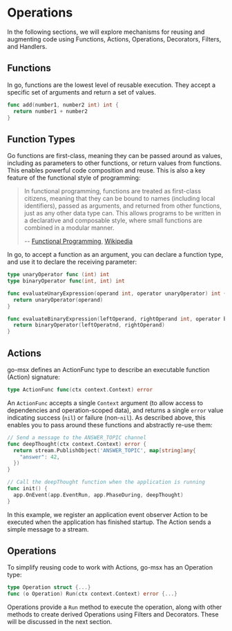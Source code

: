 # Operations

In the following sections, we will explore mechanisms for reusing and augmenting
code using Functions, Actions, Operations, Decorators, Filters, and Handlers.

## Functions

In go, functions are the lowest level of reusable execution. They accept a specific
set of arguments and return a set of values.

```go
func add(number1, number2 int) int {
  return number1 + number2
}
```

## Function Types

Go functions are first-class, meaning they can be passed around as values, including as
parameters to other functions, or return values from functions. This enables powerful code
composition and reuse. This is also a key feature of the functional style of programming:

> In functional programming, functions are treated as first-class citizens,
> meaning that they can be bound to names (including local identifiers), passed
> as arguments, and returned from other functions, just as any other data type can.
> This allows programs to be written in a declarative and composable style, where
> small functions are combined in a modular manner.
>
> -- [Functional Programming](https://en.wikipedia.org/wiki/Functional_programming), [Wikipedia](https://en.wikipedia.org)

In go, to accept a function as an argument, you can declare a function type, and use it to declare the receiving
parameter:

```go
type unaryOperator func (int) int
type binaryOperator func(int, int) int

func evaluateUnaryExpression(operand int, operator unaryOperator) int {
  return unaryOperator(operand)
}

func evaluateBinaryExpression(leftOperand, rightOperand int, operator binaryOperator) int {
  return binaryOperator(leftOperatnd, rightOperand)
}
```

## Actions

go-msx defines an ActionFunc type to describe an executable function (Action) signature:

```go
type ActionFunc func(ctx context.Context) error
```

An `ActionFunc` accepts a single `Context` argument (to allow access to dependencies and operation-scoped data),
and returns a single `error` value indicating success (`nil`) or failure (non-`nil`).  As described
above, this enables you to pass around these functions and abstractly re-use them:

```go
// Send a message to the ANSWER_TOPIC channel
func deepThought(ctx context.Context) error {
  return stream.PublishObject('ANSWER_TOPIC', map[string]any{
    "answer": 42, 		
  })
}

// Call the deepThought function when the application is running
func init() {
  app.OnEvent(app.EventRun, app.PhaseDuring, deepThought)
}
```

In this example, we register an application event observer Action to be executed
when the application has finished startup.  The Action sends a simple message to
a stream.

## Operations

To simplify reusing code to work with Actions, go-msx has an Operation type:

```go
type Operation struct {...}
func (o Operation) Run(ctx context.Context) error {...}
```

Operations provide a `Run` method to execute the operation, along with other methods
to create derived Operations using Filters and Decorators.  These will be discussed in the 
next section.
